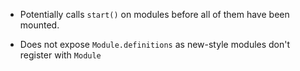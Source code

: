 * Potentially calls `start()` on modules before all of them have been mounted.

* Does not expose `Module.definitions` as new-style modules don't register with `Module`
